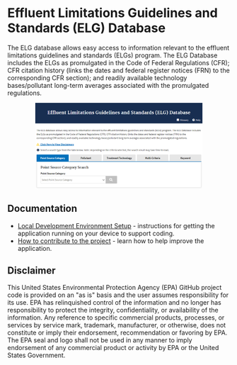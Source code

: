 # Effluent Limitations Guidelines and Standards (ELG) Database

The ELG database allows easy access to information relevant to the effluent limitations guidelines and standards (ELGs) program. The ELG Database includes the ELGs as promulgated in the Code of Federal Regulations (CFR); CFR citation history (links the dates and federal register notices (FRN) to the corresponding CFR section); and readily available technology bases/pollutant long-term averages associated with the promulgated regulations.

<p align="center">
      <img width="75%" src="/docs/img/landing-page.png" alt="Screenshot of Landing Page">
</p>

## Documentation

- [Local Development Environment Setup](/docs/run-locally.md) - instructions for getting the application running on your device to support coding.
- [How to contribute to the project](/docs/contribute.md) - learn how to help improve the application.

## Disclaimer

This United States Environmental Protection Agency (EPA) GitHub project code is provided on an "as is" basis and the user assumes responsibility for its use. EPA has relinquished control of the information and no longer has responsibility to protect the integrity, confidentiality, or availability of the information. Any reference to specific commercial products, processes, or services by service mark, trademark, manufacturer, or otherwise, does not constitute or imply their endorsement, recommendation or favoring by EPA. The EPA seal and logo shall not be used in any manner to imply endorsement of any commercial product or activity by EPA or the United States Government.
